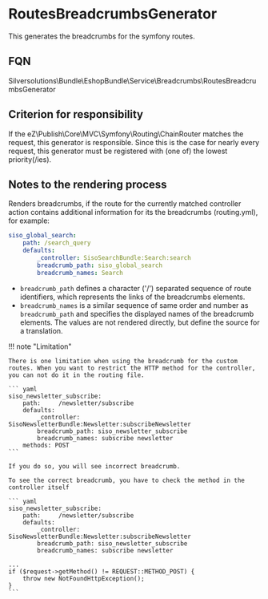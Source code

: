 # RoutesBreadcrumbsGenerator

This generates the breadcrumbs for the symfony routes.

## FQN

Silversolutions\Bundle\EshopBundle\Service\Breadcrumbs\RoutesBreadcrumbsGenerator

## Criterion for responsibility

If the eZ\Publish\Core\MVC\Symfony\Routing\ChainRouter matches the request, this generator is responsible. Since this is the case for nearly every request, this generator must be registered with (one of) the lowest priority(/ies).

## Notes to the rendering process

Renders breadcrumbs, if the route for the currently matched controller action contains additional information for its the breadcrumbs (routing.yml), for example:

``` yaml
siso_global_search:
    path: /search_query
    defaults:
        _controller: SisoSearchBundle:Search:search
        breadcrumb_path: siso_global_search
        breadcrumb_names: Search
```

- `breadcrumb_path` defines a character ('/') separated sequence of route identifiers, which represents the links of the breadcrumbs elements.
- `breadcrumb_names` is a similar sequence of same order and number as `breadcrumb_path` and specifies the displayed names of the breadcrumb elements. The values are not rendered directly, but define the source for a translation.

!!! note "Limitation"

    There is one limitation when using the breadcrumb for the custom routes. When you want to restrict the HTTP method for the controller, you can not do it in the routing file.

    ``` yaml
    siso_newsletter_subscribe:
        path:     /newsletter/subscribe
        defaults: 
            _controller: SisoNewsletterBundle:Newsletter:subscribeNewsletter
            breadcrumb_path: siso_newsletter_subscribe
            breadcrumb_names: subscribe newsletter
        methods: POST
    ```

    If you do so, you will see incorrect breadcrumb.

    To see the correct breadcrumb, you have to check the method in the controller itself

    ``` yaml
    siso_newsletter_subscribe:
        path:     /newsletter/subscribe
        defaults: 
            _controller: SisoNewsletterBundle:Newsletter:subscribeNewsletter
            breadcrumb_path: siso_newsletter_subscribe
            breadcrumb_names: subscribe newsletter

    ...
    if ($request->getMethod() != REQUEST::METHOD_POST) {
        throw new NotFoundHttpException();
    }
    ```
